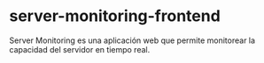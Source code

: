 # server-monitoring-frontend
Server Monitoring es una aplicación web que permite monitorear la capacidad del servidor en tiempo real.
